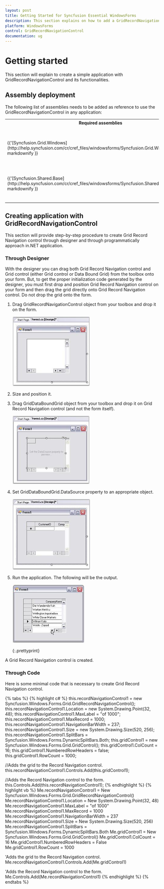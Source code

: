 ```yaml
---
layout: post
title: Getting Started for Syncfusion Essential WindowsForms
description: This section explains on how to add a GridRecordNavigationControl in an application and some of the basic functionalities of it.
platform: WindowsForms
control: GridRecordNavigationControl
documentation: ug
---
```


# Getting started

This section will explain to create a simple application with GridRecordNavigationControl and its functionalities.

## Assembly deployment

The following list of assemblies needs to be added as reference to use the GridRecordNavigationControl in any application:

<table>
<tr>
<th>
Required assemblies<br/><br/></th><th>
Description<br/><br/></th></tr>
<tr>
<td>
{{'[Syncfusion.Grid.Windows](http://help.syncfusion.com/cr/cref_files/windowsforms/Syncfusion.Grid.Windows.html#"")'| markdownify }}<br/><br/></td><td>
Syncfusion.Grid.Windows assembly contains classes that handles all UI operations, fundamentals and base classes of GridRecordNavigationControl.<br/><br/></td></tr>
<tr>
<td>
{{'[Syncfusion.Shared.Base](http://help.syncfusion.com/cr/cref_files/windowsforms/Syncfusion.Shared.Base.html#"")'| markdownify }}<br/><br/></td><td>
Syncfusion.Shared.Base contains style related properties and various editor controls which are used in GridRecordNavigationControl.<br/><br/></td></tr>
</table>

## Creating application with GridRecordNavigationControl

This section will provide step-by-step procedure to create Grid Record Navigation control through designer and through programmatically approach in.NET application.

### Through Designer

With the designer you can drag both Grid Record Navigation control and Grid control (either Grid control or Data Bound Grid) from the toolbox onto your form. But, to get the proper initialization code generated by the designer, you must first drop and position Grid Record Navigation control on your form and then drag the grid directly onto Grid Record Navigation control. Do not drop the grid onto the form.

1. Drag GridRecordNavigationControl object from your toolbox and drop it on the form.

   ![](Creating-Grid-Record-Navigation-Control_images/Creating-Grid-Record-Navigation-Control_img1.jpeg)





2. Size and position it.
3. Drag GridDataBoundGrid object from your toolbox and drop it on Grid Record Navigation control (and not the form itself).

   ![](Creating-Grid-Record-Navigation-Control_images/Creating-Grid-Record-Navigation-Control_img2.jpeg)



4. Set GridDataBoundGrid.DataSource property to an appropriate object.

   ![](Creating-Grid-Record-Navigation-Control_images/Creating-Grid-Record-Navigation-Control_img3.jpeg)





5. Run the application. The following will be the output.

   ![](Creating-Grid-Record-Navigation-Control_images/Creating-Grid-Record-Navigation-Control_img4.jpeg)

   {:.prettyprint}



A Grid Record Navigation control is created.

### Through Code

Here is some minimal code that is necessary to create Grid Record Navigation control.

{% tabs %}
{% highlight c# %}
this.recordNavigationControl1 = new Syncfusion.Windows.Forms.Grid.GridRecordNavigationControl();
this.recordNavigationControl1.Location = new System.Drawing.Point(32, 48);
this.recordNavigationControl1.MaxLabel = "of 1000";
this.recordNavigationControl1.MaxRecord = 1000;
this.recordNavigationControl1.NavigationBarWidth = 237;
this.recordNavigationControl1.Size = new System.Drawing.Size(520, 256);
this.recordNavigationControl1.SplitBars = Syncfusion.Windows.Forms.DynamicSplitBars.Both;
this.gridControl1 = new Syncfusion.Windows.Forms.Grid.GridControl();
this.gridControl1.ColCount = 16;
this.gridControl1.NumberedRowHeaders = false;
this.gridControl1.RowCount = 1000;

//Adds the grid to the Record Navigation control.
this.recordNavigationControl1.Controls.Add(this.gridControl1);

//Adds the Record Navigation control to the form.
this.Controls.Add(this.recordNavigationControl1);
{% endhighlight %}
{% highlight vb %}
Me.recordNavigationControl1 = New Syncfusion.Windows.Forms.Grid.GridRecordNavigationControl()
Me.recordNavigationControl1.Location = New System.Drawing.Point(32, 48)
Me.recordNavigationControl1.MaxLabel = "of 1000"
Me.recordNavigationControl1.MaxRecord = 1000
Me.recordNavigationControl1.NavigationBarWidth = 237
Me.recordNavigationControl1.Size = New System.Drawing.Size(520, 256)
Me.recordNavigationControl1.SplitBars = Syncfusion.Windows.Forms.DynamicSplitBars.Both
Me.gridControl1 = New Syncfusion.Windows.Forms.Grid.GridControl()
Me.gridControl1.ColCount = 16
Me.gridControl1.NumberedRowHeaders = False
Me.gridControl1.RowCount = 1000

'Adds the grid to the Record Navigation control.
Me.recordNavigationControl1.Controls.Add(Me.gridControl1)

'Adds the Record Navigation control to the form.
Me.Controls.Add(Me.recordNavigationControl1)
{% endhighlight  %}
{% endtabs %}
